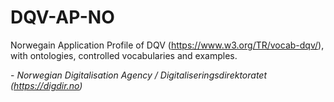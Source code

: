 # DQV-AP-NO
Norwegain Application Profile of DQV (https://www.w3.org/TR/vocab-dqv/),  
with ontologies, controlled vocabularies and examples.

\- _Norwegian Digitalisation Agency / Digitaliseringsdirektoratet (https://digdir.no)_
